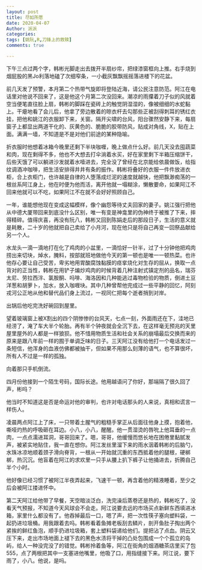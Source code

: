 ```yaml
---
layout: post
title: 尽如所愿
date: 2020-04-07
Author: 派派
categories: 
tags: [姚阮,R,刀锋上的救赎]
comments: true

---
```




下午三点过两个字，韩彬光脚走出去拨开半扇纱帘，把绿漆窗框向上推。右手烧到烟屁股的黑Jo利落地磕了次细窄条，一小截灰飘飘摇摇落进楼下的花盆。

前几天发了预警，本月第二个热带气旋即将登陆近海，请公民注意防范。阿江在电话里对他说不回来了，这是他这个月第二次没回来。潮凉的雨攥着刀子似的风就着空当便笔直往脸上扇，韩彬的脚踩在瓷砖上的触觉阴湿湿的，像被细细的水蛇黏上。干瘪地看了会儿后，他拿了旁边散着的晾衣杆去勾那些正被刮得刺耳的锈红衣挂，把他和姚江的衣服卸下来，关窗。隔开尖啸的台风，阳台骤然安静下来，每扇窗子上都显出两道干化的、灰黄色的、脆脆的胶带防风，贴成对角线，X，贴在上面。满满一墙，不知道是不是对他们前途的某种隐喻。

折衣服时他想着冰箱今晚里还剩下半块咖喱，晚上做点什么好。前几天没去囤蔬菜和肉，现在剩得不多，他也不大想去打伞淌着水买，好在家里剩下半箱压缩饼干，后些天饿了可以躺进沙发就着水噎进去，完全没了曾经在北京能给依晨做饭，给指纹调酒冲咖啡，把生活安排得井井有条的振作。韩彬将叠好的衣服一件件放进衣柜，合上衣柜门，也许越是自律的人堕落成烂泥的速度就越快，他把飘渺痴荡的一根丝系阿江身上，他在时便为他而活，离开他就一塌糊涂，懒散要命，如果阿江不回来他就可以不吃，如果阿江不在就不会好好照顾自己。

一年，谁能想他现在变成这幅模样，像个幽怨等待丈夫回家的妻子。姚江强行把他从中德大厦带回来到底没什么区别，唯一有变是神龛里的伪神终于被推了下来，摔得精碎。值得庆喜，再没有阮八，韩彬又回到陈娟走后的那段日子，生活的意义就是耗散，二十岁的他就把自己卖给了小月河，现在他只是将自己再变一回祭品献给另一个人。

水龙头一滴一滴地打在化了鸡肉的小盆里，一滴恰好一针半，过了十分钟他把鸡肉捞出来切块，焯水，腌料，按部就班地做他今天的第一顿也是唯一一顿热菜。也许他存心要让自己受苦，卑劣地用胃酸腐蚀黏膜的痉挛烧化对生存的屈从，换取一点背对的正当性，韩彬在用铲子煸炒鸡肉的时候背着几种注射式镇定剂的品名，瑞芬太尼、劳拉西泮、氯胺酮、吗啡、海洛因和几种能逃过毒物检验的物质，倒进土豆洋葱和胡萝卜，加水，放入咖喱块。其中几种曾帮他完成过一些平静的回忆，阿刻戎河公正地从他和替代品们身上流过，一视同仁把每个逝者捎到对岸。

出锅后他吃完洗好碗回到屋里。

望着玻璃窗上被X割出的四个阴惨惨的台风天，七点一刻，外面雨还在下，洼地已经涝了，淹了车大半个轮胎。再有半个钟夜就会全沉下去，在这样毫无预兆的天里屋里屋外的人都是一样狼狈。他不惜用物质生活和社会关系的崩塌最后交换而来的原来是跟八年前一样的囿于单调乏味的日子。三天阿江没有给他打一个电话发过一条短信，他浑身的血液仿佛都被抽干，但如果不用那么刻薄的语气，也不算很坏，所有人不过是一样的孤独。

向着那只手机倒流。

四月份他接到一个陌生号码，国际长途。他用越语问了你好，那端隔了很久回了声，彬吗？

他当时不知道这是否是命运对他的审判，也许对电话那头的人来说，真相和谎言一样伤人。

凌晨两点阿江上了床，一只带着土腥气的粗糙手掌正从后面往他身上摸，抱着他，嘶哑灼热的呼吸砸在耳边。小八，小八，醒醒。他一贯湿烫的唇吮上他耳垂的一点肉，一点点濡进耳洞，哥哥回来了。嗯，哥哥，他缓慢而悠长地在困倦里黏腻发声，被紧实地贴住，我一直在想你。阿江发丝里溜下来的雨水洇着韩彬的后脑勺，水珠冰凉地顺着颈子滑向脊背，一根从一开始就沉重的东西抵着他的腿根，硬梆梆，热沉沉。他盲着在阿江的求欢里一只手从腰上扒下裤子让他捅进去，折腾自己半个小时。

他好像已经习惯了被阿江半夜弄起来，飞速干一顿，再含着他的精液睡着，至少之后会被阿江搂进怀中。

第二天阿江给他带了早餐，天空暗淡泛白，洗完澡后蒸卷还是热的，韩彬吃了，没看天气预报，不知道今天风球会不会走。阿江说要去远的市场买点新鲜东西填进冰箱，家里什么都没有了。他吞掉最后一口，嗯了声，把一次性筷子塞向塑料袋，一起扔进垃圾桶。用我跟着去吗。韩彬看着鱼摊老板刮去鳞片，剖开鱼肚子掏出两个紧挨的鲜红鱼泡，顺手扔进垃圾箱，套上塑料袋递给他们。提把沾了点血。阴云又压下来，走出市场地面上褪下去的黑色水渍将干掉的凸处包围成一个个孤立的岛屿，给人一种没完没了的错觉。韩彬拎着鱼等，阿江在街角的烟酒糖茶店里买了包555，点了两根把其中一支塞进他嘴里，他吸了口，用指缝接下来。阿江说，要下雨了，小八。他说，是吗。
